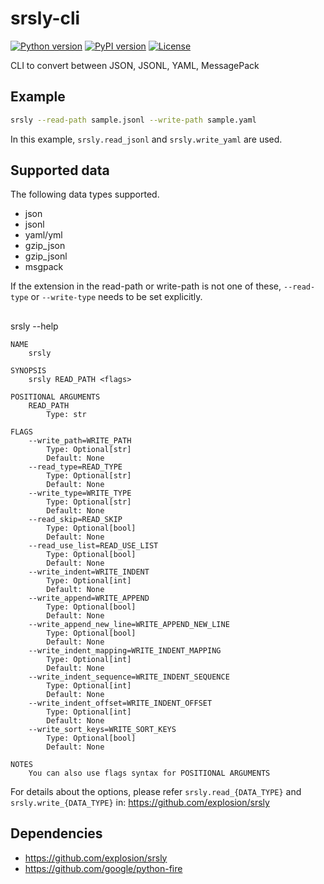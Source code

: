 # srsly-cli

[![Python version](https://img.shields.io/badge/python-3.6%20%7C%203.7%20%7C%203.8%20%7C%203.9-blue.svg)](https://pypi.org/project/srsly-cli/)
[![PyPI version](https://badge.fury.io/py/srsly-cli.svg)](https://badge.fury.io/py/srsly-cli)
[![License](https://img.shields.io/badge/license-Apache%202.0-blue.svg)](https://github.com/Minyus/srsly-cli/blob/main/LICENSE)

CLI to convert between JSON, JSONL, YAML, MessagePack

## Example

```bash
srsly --read-path sample.jsonl --write-path sample.yaml
```

In this example, `srsly.read_jsonl` and `srsly.write_yaml` are used.

## Supported data

The following data types supported.

- json
- jsonl
- yaml/yml
- gzip_json
- gzip_jsonl
- msgpack

If the extension in the read-path or write-path is not one of these, `--read-type` or `--write-type` needs to be set explicitly.

##

srsly --help

```
NAME
    srsly

SYNOPSIS
    srsly READ_PATH <flags>

POSITIONAL ARGUMENTS
    READ_PATH
        Type: str

FLAGS
    --write_path=WRITE_PATH
        Type: Optional[str]
        Default: None
    --read_type=READ_TYPE
        Type: Optional[str]
        Default: None
    --write_type=WRITE_TYPE
        Type: Optional[str]
        Default: None
    --read_skip=READ_SKIP
        Type: Optional[bool]
        Default: None
    --read_use_list=READ_USE_LIST
        Type: Optional[bool]
        Default: None
    --write_indent=WRITE_INDENT
        Type: Optional[int]
        Default: None
    --write_append=WRITE_APPEND
        Type: Optional[bool]
        Default: None
    --write_append_new_line=WRITE_APPEND_NEW_LINE
        Type: Optional[bool]
        Default: None
    --write_indent_mapping=WRITE_INDENT_MAPPING
        Type: Optional[int]
        Default: None
    --write_indent_sequence=WRITE_INDENT_SEQUENCE
        Type: Optional[int]
        Default: None
    --write_indent_offset=WRITE_INDENT_OFFSET
        Type: Optional[int]
        Default: None
    --write_sort_keys=WRITE_SORT_KEYS
        Type: Optional[bool]
        Default: None

NOTES
    You can also use flags syntax for POSITIONAL ARGUMENTS
```

For details about the options, please refer `srsly.read_{DATA_TYPE}` and `srsly.write_{DATA_TYPE}` in:
https://github.com/explosion/srsly


## Dependencies

- https://github.com/explosion/srsly
- https://github.com/google/python-fire
